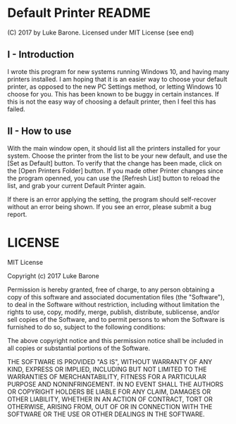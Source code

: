 Default Printer README
======================

(C) 2017 by Luke Barone. Licensed under MIT License (see end)

I - Introduction
----------------

I wrote this program for new systems running Windows 10, and having many printers installed. I am hoping that it is an easier way to choose your default printer, as opposed to the new PC Settings method, or letting Windows 10 choose for you. This has been known to be buggy in certain instances. If this is not the easy way of choosing a default printer, then I feel this has failed.

II - How to use
---------------

With the main window open, it should list all the printers installed for your system. Choose the printer from the list to be your new default, and use the [Set as Default] button. To verify that the change has been made, click on the [Open Printers Folder] button. If you made other Printer changes since the program openned, you can use the [Refresh List] button to reload the list, and grab your current Default Printer again.

If there is an error applying the setting, the program should self-recover without an error being shown. If you see an error, please submit a bug report.

LICENSE
=======

MIT License

Copyright (c) 2017 Luke Barone

Permission is hereby granted, free of charge, to any person obtaining a copy
of this software and associated documentation files (the "Software"), to deal
in the Software without restriction, including without limitation the rights
to use, copy, modify, merge, publish, distribute, sublicense, and/or sell
copies of the Software, and to permit persons to whom the Software is
furnished to do so, subject to the following conditions:

The above copyright notice and this permission notice shall be included in all
copies or substantial portions of the Software.

THE SOFTWARE IS PROVIDED "AS IS", WITHOUT WARRANTY OF ANY KIND, EXPRESS OR
IMPLIED, INCLUDING BUT NOT LIMITED TO THE WARRANTIES OF MERCHANTABILITY,
FITNESS FOR A PARTICULAR PURPOSE AND NONINFRINGEMENT. IN NO EVENT SHALL THE
AUTHORS OR COPYRIGHT HOLDERS BE LIABLE FOR ANY CLAIM, DAMAGES OR OTHER
LIABILITY, WHETHER IN AN ACTION OF CONTRACT, TORT OR OTHERWISE, ARISING FROM,
OUT OF OR IN CONNECTION WITH THE SOFTWARE OR THE USE OR OTHER DEALINGS IN THE
SOFTWARE.
